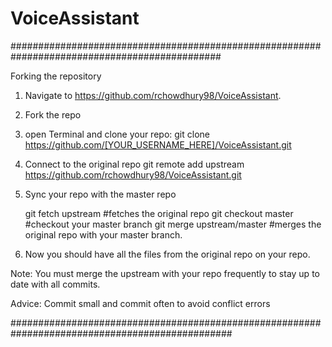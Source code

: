 # VoiceAssistant

##############################################################################################

Forking the repository

1. Navigate to https://github.com/rchowdhury98/VoiceAssistant.
2. Fork the repo
3. open Terminal and clone your repo:
   git clone https://github.com/[YOUR_USERNAME_HERE]/VoiceAssistant.git

4. Connect to the original repo
   git remote add upstream https://github.com/rchowdhury98/VoiceAssistant.git


5. Sync your repo with the master repo

   git fetch upstream           #fetches the original repo
   git checkout master	        #checkout your master branch
   git merge upstream/master    #merges the original repo with your master branch.

6. Now you should have all the files from the original repo on your repo.

Note: You must merge the upstream with your repo frequently to stay up to date with all commits.

Advice: Commit small and commit often to avoid conflict errors

################################################################################################

